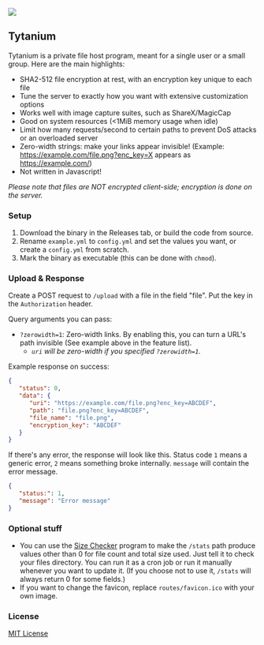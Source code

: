 ![](https://i.imgur.com/AHHWH3z.png)

## Tytanium

Tytanium is a private file host program, meant for a single user or a small group. Here are the main highlights:

- SHA2-512 file encryption at rest, with an encryption key unique to each file
- Tune the server to exactly how you want with extensive customization options
- Works well with image capture suites, such as ShareX/MagicCap
- Good on system resources (<1MiB memory usage when idle)
- Limit how many requests/second to certain paths to prevent DoS attacks or an overloaded server
- Zero-width strings: make your links appear invisible! (Example: https://example.com/file.png?enc_key=X appears as https://example.com/)
- Not written in Javascript! 

*Please note that files are NOT encrypted client-side; encryption is done on the server.*

### Setup

1. Download the binary in the Releases tab, or build the code from source.
2. Rename `example.yml` to `config.yml` and set the values you want, or create a `config.yml` from scratch.
3. Mark the binary as executable (this can be done with `chmod`).

### Upload & Response

Create a POST request to `/upload` with a file in the field "file". Put the key in the `Authorization` header.

Query arguments you can pass:
- `?zerowidth=1`: Zero-width links. By enabling this, you can turn a URL's path invisible (See example above in the feature list).
  - *`uri` will be zero-width if you specified `?zerowidth=1`.*

Example response on success:

```json
{
   "status": 0,
   "data": {
      "uri": "https://example.com/file.png?enc_key=ABCDEF",
      "path": "file.png?enc_key=ABCDEF",
      "file_name": "file.png",
      "encryption_key": "ABCDEF"
   }
}
```

If there's any error, the response will look like this. Status code `1` means a generic error, `2` means something broke internally. `message` will contain the error message.

```json
{
   "status:": 1,
   "message": "Error message"
}
```

### Optional stuff

- You can use the [Size Checker](https://github.com/vysiondev/size-checker) program to make the `/stats` path produce values other than 0 for file count and total size used. Just tell it to check your files directory. You can run it as a cron job or run it manually whenever you want to update it. (If you choose not to use it, `/stats` will always return 0 for some fields.)
- If you want to change the favicon, replace `routes/favicon.ico` with your own image.

### License

[MIT License](LICENSE)
